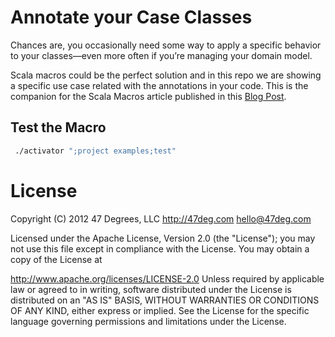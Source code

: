 # Annotate your Case Classes

Chances are, you occasionally need some way to apply a specific behavior to your classes—even more often if you’re managing your domain model.

Scala macros could be the perfect solution and in this repo we are showing a specific use case related with the annotations in your code. This is the companion for the Scala Macros article published in this [Blog Post](http://www.47deg.com/blog/pending).

## Test the Macro

```bash
 ./activator ";project examples;test"
 ```

License
======

Copyright (C) 2012 47 Degrees, LLC http://47deg.com hello@47deg.com

Licensed under the Apache License, Version 2.0 (the "License"); you may not use this file except in compliance with the License. You may obtain a copy of the License at

http://www.apache.org/licenses/LICENSE-2.0
Unless required by applicable law or agreed to in writing, software distributed under the License is distributed on an "AS IS" BASIS, WITHOUT WARRANTIES OR CONDITIONS OF ANY KIND, either express or implied. See the License for the specific language governing permissions and limitations under the License.